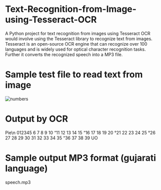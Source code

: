 # Text-Recognition-from-Image-using-Tesseract-OCR
A Python project for text recognition from images using Tesseract OCR would involve using the Tesseract library to recognize text from images. Tesseract is an open-source OCR engine that can recognize over 100 languages and is widely used for optical character recognition tasks. Further it converts the recognized speech into a MP3 file.
# Sample test file to read text from image
![numbers](https://github.com/parekhdhruvee/Text-Recognition-from-Image-using-Tesseract-OCR/assets/56766743/5c3e4895-e2ff-4a75-a09f-f284edc82a89)

# Output by OCR 
Pie\n
012345
6 7 8 9 10
“11 12 13 14 15
“16 17 18 19 20
°21 22 23 24 25
°26 27 28 29 30
31 32 33 34 35
“36 37 38 39 UO

# Sample output MP3 format (gujarati language)
speech.mp3 
